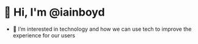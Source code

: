 # 👋 Hi, I'm @iainboyd
- 👀 I’m interested in technology and how we can use tech to improve the experience for our users


